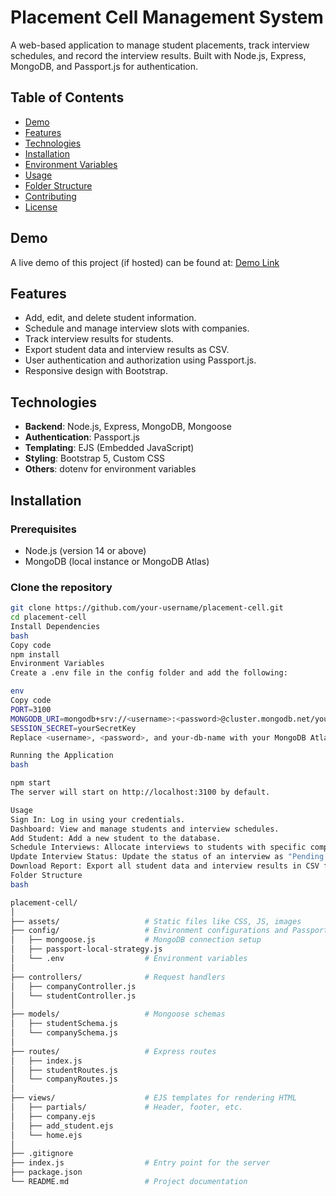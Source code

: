 # Placement Cell Management System

A web-based application to manage student placements, track interview schedules, and record the interview results. Built with Node.js, Express, MongoDB, and Passport.js for authentication.

## Table of Contents

- [Demo](#demo)
- [Features](#features)
- [Technologies](#technologies)
- [Installation](#installation)
- [Environment Variables](#environment-variables)
- [Usage](#usage)
- [Folder Structure](#folder-structure)
- [Contributing](#contributing)
- [License](#license)

## Demo

A live demo of this project (if hosted) can be found at: [Demo Link](#)

## Features

- Add, edit, and delete student information.
- Schedule and manage interview slots with companies.
- Track interview results for students.
- Export student data and interview results as CSV.
- User authentication and authorization using Passport.js.
- Responsive design with Bootstrap.

## Technologies

- **Backend**: Node.js, Express, MongoDB, Mongoose
- **Authentication**: Passport.js
- **Templating**: EJS (Embedded JavaScript)
- **Styling**: Bootstrap 5, Custom CSS
- **Others**: dotenv for environment variables

## Installation

### Prerequisites

- Node.js (version 14 or above)
- MongoDB (local instance or MongoDB Atlas)

### Clone the repository

```bash
git clone https://github.com/your-username/placement-cell.git
cd placement-cell
Install Dependencies
bash
Copy code
npm install
Environment Variables
Create a .env file in the config folder and add the following:

env
Copy code
PORT=3100
MONGODB_URI=mongodb+srv://<username>:<password>@cluster.mongodb.net/your-db-name
SESSION_SECRET=yourSecretKey
Replace <username>, <password>, and your-db-name with your MongoDB Atlas credentials or local MongoDB details.

Running the Application
bash

npm start
The server will start on http://localhost:3100 by default.

Usage
Sign In: Log in using your credentials.
Dashboard: View and manage students and interview schedules.
Add Student: Add a new student to the database.
Schedule Interviews: Allocate interviews to students with specific companies.
Update Interview Status: Update the status of an interview as "Pending," "Pass," or "Fail."
Download Report: Export all student data and interview results in CSV format.
Folder Structure
bash

placement-cell/
│
├── assets/                   # Static files like CSS, JS, images
├── config/                   # Environment configurations and Passport strategy
│   ├── mongoose.js           # MongoDB connection setup
│   ├── passport-local-strategy.js
│   └── .env                  # Environment variables
│
├── controllers/              # Request handlers
│   ├── companyController.js
│   └── studentController.js
│
├── models/                   # Mongoose schemas
│   ├── studentSchema.js
│   └── companySchema.js
│
├── routes/                   # Express routes
│   ├── index.js
│   ├── studentRoutes.js
│   └── companyRoutes.js
│
├── views/                    # EJS templates for rendering HTML
│   ├── partials/             # Header, footer, etc.
│   ├── company.ejs
│   ├── add_student.ejs
│   └── home.ejs
│
├── .gitignore
├── index.js                  # Entry point for the server
├── package.json
└── README.md                 # Project documentation